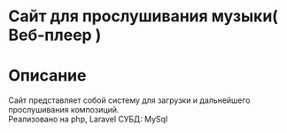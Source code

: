 # Сайт для прослушивания музыки( Веб-плеер ) 
# Описание
Сайт представляет собой систему для загрузки и дальнейшего прослушивания композиций.
<br >
Реализовано на php, Laravel
СУБД: MySql
